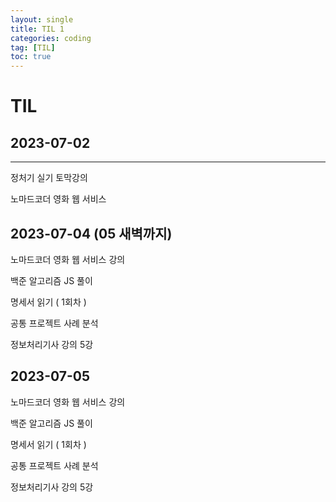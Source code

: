 ```yaml
---
layout: single
title: TIL 1
categories: coding
tag: [TIL]
toc: true
---
```


# TIL

## 2023-07-02

----

정처기 실기 토막강의

노마드코더 영화 웹 서비스

## 2023-07-04 (05 새벽까지)

노마드코더 영화 웹 서비스 강의

백준 알고리즘 JS 풀이

명세서 읽기 ( 1회차 )

공통 프로젝트 사례 분석 

정보처리기사 강의 5강



## 2023-07-05

노마드코더 영화 웹 서비스 강의

백준 알고리즘 JS 풀이

명세서 읽기 ( 1회차 )

공통 프로젝트 사례 분석

정보처리기사 강의 5강
